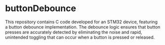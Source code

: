 # buttonDebounce
This repository contains C code developed for an STM32 device, featuring a button debounce implementation. The debounce logic ensures that button presses are accurately detected by eliminating the noise and rapid, unintended toggling that can occur when a button is pressed or released.
